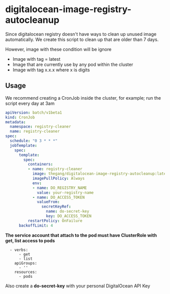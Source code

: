 # digitalocean-image-registry-autocleanup

Since digitalocean registry doesn't have ways to clean up unused image automatically. We create this script to clean up that are older than 7 days.

However, image with these condition will be ignore
- Image with tag = latest
- Image that are currently use by any pod within the cluster
- Image with tag x.x.x where x is digits


## Usage
We recommend creating a CronJob inside the cluster, for example; run the script every day at 3am

```yaml
apiVersion: batch/v1beta1
kind: CronJob
metadata:
  namespace: registry-cleaner
  name: registry-cleaner
spec:
  schedule: "0 3 * * *"
  jobTemplate:
    spec:
      template:
        spec:
          containers:
          - name: registry-cleaner
            image: thegang/digitalocean-image-registry-autocleanup:latest
            imagePullPolicy: Always
            env:
            - name: DO_REGISTRY_NAME
              value: your-registry-name
            - name: DO_ACCESS_TOKEN
              valueFrom:
                secretKeyRef:
                  name: do-secret-key
                  key: DO_ACCESS_TOKEN
          restartPolicy: OnFailure
      backoffLimit: 4
```

**The service account that attach to the pod must have ClusterRole with get, list access to pods**
```
  - verbs:
      - get
      - list
    apiGroups:
      - ''
    resources:
      - pods
```

Also create a **do-secret-key** with your personal DigitalOcean API Key